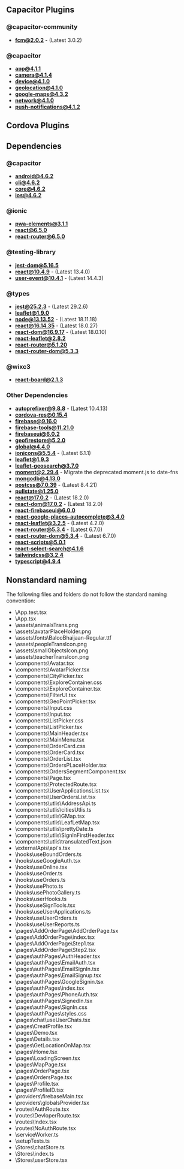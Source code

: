 ## Capacitor Plugins

### @capacitor-community
- **fcm@2.0.2** - (Latest 3.0.2)
### @capacitor
- **app@4.1.1**
- **camera@4.1.4**
- **device@4.1.0**
- **geolocation@4.1.0**
- **google-maps@4.3.2**
- **network@4.1.0**
- **push-notifications@4.1.2**
## Cordova Plugins

## Dependencies

### @capacitor
- **android@4.6.2**
- **cli@4.6.2**
- **core@4.6.2**
- **ios@4.6.2**
### @ionic
- **pwa-elements@3.1.1**
- **react@6.5.0**
- **react-router@6.5.0**
### @testing-library
- **jest-dom@5.16.5**
- **react@10.4.9** - (Latest 13.4.0)
- **user-event@10.4.1** - (Latest 14.4.3)
### @types
- **jest@25.2.3** - (Latest 29.2.6)
- **leaflet@1.9.0**
- **node@13.13.52** - (Latest 18.11.18)
- **react@16.14.35** - (Latest 18.0.27)
- **react-dom@16.9.17** - (Latest 18.0.10)
- **react-leaflet@2.8.2**
- **react-router@5.1.20**
- **react-router-dom@5.3.3**
### @wixc3
- **react-board@2.1.3**
### Other Dependencies
- **autoprefixer@9.8.8** - (Latest 10.4.13)
- **cordova-res@0.15.4**
- **firebase@9.16.0**
- **firebase-tools@11.21.0**
- **firebaseui@6.0.2**
- **geofirestore@5.2.0**
- **global@4.4.0**
- **ionicons@5.5.4** - (Latest 6.1.1)
- **leaflet@1.9.3**
- **leaflet-geosearch@3.7.0**
- **moment@2.29.4** - Migrate the deprecated moment.js to date-fns
- **mongodb@4.13.0**
- **postcss@7.0.39** - (Latest 8.4.21)
- **pullstate@1.25.0**
- **react@17.0.2** - (Latest 18.2.0)
- **react-dom@17.0.2** - (Latest 18.2.0)
- **react-firebaseui@6.0.0**
- **react-google-places-autocomplete@3.4.0**
- **react-leaflet@3.2.5** - (Latest 4.2.0)
- **react-router@5.3.4** - (Latest 6.7.0)
- **react-router-dom@5.3.4** - (Latest 6.7.0)
- **react-scripts@5.0.1**
- **react-select-search@4.1.6**
- **tailwindcss@3.2.4**
- **typescript@4.9.4**


## Nonstandard naming
The following files and folders do not follow the standard naming convention:

- \App.test.tsx
- \App.tsx
- \assets\animalsTrans.png
- \assets\avatarPlaceHolder.png
- \assets\fonts\BalooBhaijaan-Regular.ttf
- \assets\peopleTransIcon.png
- \assets\smallObjectsIcon.png
- \assets\teacherTransIcon.png
- \components\Avatar.tsx
- \components\AvatarPicker.tsx
- \components\CityPicker.tsx
- \components\ExploreContainer.css
- \components\ExploreContainer.tsx
- \components\FilterUI.tsx
- \components\GeoPointPicker.tsx
- \components\Input.css
- \components\Input.tsx
- \components\ListPicker.css
- \components\ListPicker.tsx
- \components\MainHeader.tsx
- \components\MainMenu.tsx
- \components\OrderCard.css
- \components\OrderCard.tsx
- \components\OrderList.tsx
- \components\OrdersPLaceHolder.tsx
- \components\OrdersSegmentComponent.tsx
- \components\Page.tsx
- \components\ProtectedRoute.tsx
- \components\UserApplicationsList.tsx
- \components\UserOrdersList.tsx
- \components\utlis\AddressApi.ts
- \components\utlis\citiesUtlis.ts
- \components\utlis\GMap.tsx
- \components\utlis\LeafLetMap.tsx
- \components\utlis\prettyDate.ts
- \components\utlis\SignInFirstHeader.tsx
- \components\utlis\transulatedText.json
- \externalApis\api's.tsx
- \hooks\useBoundOrders.ts
- \hooks\useGoogleAuth.tsx
- \hooks\useOnline.tsx
- \hooks\useOrder.ts
- \hooks\useOrders.ts
- \hooks\usePhoto.ts
- \hooks\usePhotoGallery.ts
- \hooks\userHooks.ts
- \hooks\useSignTools.tsx
- \hooks\useUserApplications.ts
- \hooks\useUserOrders.ts
- \hooks\useUserReports.ts
- \pages\AddOrderPage\AddOrderPage.tsx
- \pages\AddOrderPage\index.tsx
- \pages\AddOrderPage\Step1.tsx
- \pages\AddOrderPage\Step2.tsx
- \pages\authPages\AuthHeader.tsx
- \pages\authPages\EmailAuth.tsx
- \pages\authPages\EmailSignIn.tsx
- \pages\authPages\EmailSignup.tsx
- \pages\authPages\GoogleSignin.tsx
- \pages\authPages\index.tsx
- \pages\authPages\PhoneAuth.tsx
- \pages\authPages\SignedIn.tsx
- \pages\authPages\SignIn.css
- \pages\authPages\styles.css
- \pages\chat\useUserChats.tsx
- \pages\CreatProfile.tsx
- \pages\Demo.tsx
- \pages\Details.tsx
- \pages\GetLocationOnMap.tsx
- \pages\Home.tsx
- \pages\LoadingScreen.tsx
- \pages\MapPage.tsx
- \pages\OrderPage.tsx
- \pages\OrdersPage.tsx
- \pages\Profile.tsx
- \pages\ProfileID.tsx
- \providers\firebaseMain.tsx
- \providers\globalsProvider.tsx
- \routes\AuthRoute.tsx
- \routes\DevloperRoute.tsx
- \routes\Index.tsx
- \routes\NoAuthRoute.tsx
- \serviceWorker.ts
- \setupTests.ts
- \Stores\chatStore.ts
- \Stores\index.ts
- \Stores\userStore.tsx
